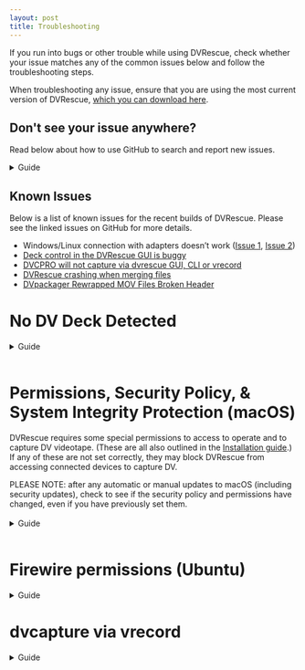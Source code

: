 ```yaml
---
layout: post
title: Troubleshooting
---
```


If you run into bugs or other trouble while using DVRescue, check whether your issue matches any of the common issues below and follow the troubleshooting steps.

When troubleshooting any issue, ensure that you are using the most current version of DVRescue, <a href="https://mediaarea.net/DVRescue" target="blank">which you can download here</a>. 

## Don't see your issue anywhere?

Read below about how to use GitHub to search and report new issues.

<details markdown="1">

<summary markdown="span">Guide</summary>

The GitHub issues page is where you can report, discuss, and resolve problems you are experiencing with DVRescue.

Search for a few keywords to see whether your issue, or something similar, has been reported already. You can contribute to that existing discussion if desired, or follow any steps currently being developed to fix the problem.

To report a new issue, first do the following:
- Make sure you are using the most current version of DVRescue. Open the program and select "about DVRescue" in the top left menu. Make a note of the version date.
- Also make a note of your machine and OS version under "About this Mac"
- Open the Terminal.app and launch DVRescue by running this command: `/Applications/dvrescue.app/Contents/MacOS/dvrescue --log`
- Recreate the issue using the fewest number of steps possible
- Quit DVRescue
- Go back to Terminal and run this command: `cat ~/Library/Containers/net.MediaArea.dvrescue.mac-gui/Data/dvrescue-gui_logs/dvrescue-gui.log`
- Either copy the contents or go to `Shell -> Export Text As` to save as a text document
- In GitHub, you will need to be logged into your account. Select the "New issue" button and give your issue a succinct and specific title
- Describe your issue as clearly as you can. Attach or copy-paste the log you just saved. Make sure to specify your computer, its OS, and the version of DVRescue

You should be automatically subscribed to receive notifications when others reply or add to your issue. Keep an eye on it because the developers may ask follow up questions, ask you to try to replicate your issue with different steps, or ask you whether new DVRescue updates have fixed the issue.

</details>

## Known Issues

Below is a list of known issues for the recent builds of DVRescue. Please see the linked issues on GitHub for more details.

- Windows/Linux connection with adapters doesn’t work (<a href="https://github.com/mipops/dvrescue/issues/718" target="_blank">Issue 1</a>, <a href="https://github.com/mipops/dvrescue/issues/725" target="_blank">Issue 2</a>)
- <a href="https://github.com/mipops/dvrescue/issues/746" target="_blank">Deck control in the DVRescue GUI is buggy</a>
- <a href="https://github.com/mipops/dvrescue/issues/760" target="_blank">DVCPRO will not capture via dvrescue GUI, CLI or vrecord</a>
- <a href="https://github.com/mipops/dvrescue/issues/930" target="_blank">DVRescue crashing when merging files</a>
- <a href="https://github.com/mipops/dvrescue/issues/950" target="_blank">DVpackager Rewrapped MOV Files Broken Header</a>
&nbsp;

# No DV Deck Detected

<details markdown="1">

<summary markdown="span">Guide</summary>

<a href="{{ site.baseurl }}/images/no-deck-detected_small.gif"><img alt="No Deck Detected" src="{{ site.baseurl }}/images/no-deck-detected_small.gif"></a>

If your deck does not show up, try the following troubleshooting. There is also [a video guide](https://www.youtube.com/watch?t=232&v=7FaZw3RoVbA&feature=youtu.be) related to this troubleshooting.

After every step, re-launch DVRescue and check the capture tab to see if the device is detected. Restarting your computer and deck after major changes is also helpful.

## Check Connections

<details markdown="1">

Start by ensuring that none of your cables are bent at a hard angle or straining to reach either the deck or the computer, and that all are properly supported. All three of these factors can cause cable failure. 

As noted in the <a href="{{ site.baseurl }}/sections/dv_transfer_station.html">Hardware Setup guide</a>, make sure that the port and cable you are using both have the Thunderbolt symbol. For some Mac laptops, the symbols are not included above the ports, but you can check the specifics by reviewing the [Apple Port Guide](https://support.apple.com/en-us/109523).

</details>
&nbsp;

## Turn it On and Off Again!

<details markdown="1">

The most time-honored of troubleshooting tactics.

Restart DVRescue and the deck.
- It can be helpful to do this a few times, changing the order of things slightly. For example, try turning the deck on before or after opening DVRescue.
- Always pause for a moment before turning the deck back on.
- Always wait at least a minute after closing DVRescue before opening it again.
- It can take DVRescue a few minutes to connect to the deck if you’re using a new daily build or release, or if it's the first time you’ve opened DVRescue.

If it is still not detected, restart your computer.
- Turn the deck off and close out of DVRescue
- Reboot the computer
- Once the computer reboots, turn the deck back on.
- Wait a few minutes and then open DVRescue again to check if it is connected.

If you’re still not connected to the deck, move onto further troubleshooting steps for your system.

</details>
&nbsp;

## macOS Steps

<details markdown="1">
&nbsp;

### Check for the Device in the Command Line

<details markdown="1">

Check whether the deck is detected through the command line by opening Terminal and running `dvrescue --list_devices`

This is more comprehensive and accurate than what is displayed in the GUI. If your deck is listed, then DVRescue is connected to it. Restart the DVRescue GUI and wait a few minutes to see if it shows up.

| <a href="{{ site.baseurl }}/images/dvrescue_no-devices.png"><img alt="DVRescue No Device" src="{{ site.baseurl }}/images/dvrescue_no-devices.png"></a> | <a href="{{ site.baseurl }}/images/dvrescue_one-devices.png"><img alt="DVRescue One Device" src="{{ site.baseurl }}/images/dvrescue_one-devices.png"></a> | <a href="{{ site.baseurl }}/images/dvrescue_two-devices.png"><img alt="DVRescue Two Devices" src="{{ site.baseurl }}/images/dvrescue_two-devices.png"></a> |

If your deck is not detected in the list of devices, next check whether it’s detected by other programs.

</details>
&nbsp;

### Check for Device in Other Programs

This helps to know if the issue is with the connection between your computer and the deck or with only DVRescue.

<details markdown="1">

#### vrecord

- In the Terminal, run `vrecord -e`
- Select the “DV” tab
- The device should appear in the list under the “Select a DV Device” section at the top of the window.
- If the device does not click the “Rescan” button (located below the list of the devices).
- If this doesn’t work, try waiting a few minutes and click “Rescan” again. It can sometimes take a few times before vrecord recognizes the device.

<a href="{{ site.baseurl }}/images/vrecord-check-02.png"><img alt="Vrecord Check" src="{{ site.baseurl }}/images/vrecord-check-02.png"></a>

#### QuickTime 

- Open Quicktime
- In the File menu, select “New Movie Recording”
- In the viewer that opens, click on the arrow next to the red record button.
- See if your device is listed in the menu that opens.

If vrecord and/or QuickTime can detect the deck, then you do have a connection. Return to DVRescue and again try restarting and waiting. Consider uninstalling and reinstalling DVRescue, using the most up-to-date version.

If the device does not show up in QuickTime or vrecord either, move on to check to see if the device is detected by your computer at all.

</details>
&nbsp;

### Verify Firewire Connection

<details markdown="1">

There are two ways you can access the list of connected devices to see if the FireWire connection is working at all.

#### Terminal

- Open the Terminal
- Run `avfctl -list_devices`
- This should generate a list of devices connected to your computer via FireWire.

<a href="{{ site.baseurl }}/images/terminal-avfctl.png"><img alt="Terminal avfctl" src="{{ site.baseurl }}/images/terminal-avfctl.png"></a>

Alternatively, you can run `ioreg -l` which will generate a list of all of the devices connected to your computer through various means. This list will be longer, but very comprehensive.

#### System Settings

- Go to About This Mac -> System Report
- Scroll down to Hardware/Thunderbolt
- The device(s) should be listed in the connected ports with the note “Device Connected”

<a href="{{ site.baseurl }}/images/firewire-devices.png"><img alt="Firewire Devices" src="{{ site.baseurl }}/images/firewire-devices.png"></a>

If the device **is not** detected in hardware, refer to the Failed Component section.

If the device **is** detected in hardware, but you are unable to establish a connection via vrecord, DVRescue or QuickTime, try the following steps to confirm your permissions and security policy are setup to be compatible with dvrescue.

</details>
&nbsp;

### Check for Issues with BlackMagic

If all of the previous steps have failed, there may be an issue with your Blackmagic drivers. Even though you only directly use a BlackMagic video card for analog videotape captures, it is still required to run vrecord and dvrescue in general.

<details markdown="1">

#### Check for Device in BlackMagic Media Express

First check BlackMagic as well. Open BlackMagic Media Express. In the menu, choose Device. If it says “No device is connected” then this is further confirmation of the issue.

<p float="left">
<a href="{{ site.baseurl }}/images/blackmagic_device_connection_01.png"><img alt="Blackmagic No Device" src="{{ site.baseurl }}/images/blackmagic_device_connection_01.png"></a>
<a href="{{ site.baseurl }}/images/blackmagic_device_connection_02.png"><img alt="Blackmagic No Device" src="{{ site.baseurl }}/images/blackmagic_device_connection_02.png"></a>
</p>

<br />

#### Reinstall BlackMagic Drivers

Before reinstalling BlackMagic drivers, double check the vrecord GitHub page, including the current issues, for conflicts with particular versions of BlackMagic. It is not always compatible with the current release of vrecord and can cause issues.

If there are no logged issues, then follow the next steps.

- Try a fresh install of BlackMagic Design drivers. If drivers are already installed, uninstall them using the uninstall command in the Blackmagic system folder.
- Download and install the drivers. The latest versions of BM software tend to be buggy, so just go with the oldest version of the drivers that your macOS can work with. 
- During the installation process, you should be prompted to allow Apple to use 3rd party extensions. Click “Open Security Preferences”
- System Preferences will open a new window with your Security Preferences. Click on the General tab.
- If it’s not already unlocked, click on the lock icon in the lower left hand corner of the window. Enter your password when prompted. 
- Click “Allow” near the bottom of the window.
- Make sure to relock the lock to save the changes you have made to your Security Preferences.
- Shut down your computer (don’t restart if prompted). 

<p float="left">
<a href="{{ site.baseurl }}/images/blackmagic_drivers_install_01.jpg"><img alt="Blackmagic Drivers Installation" src="{{ site.baseurl }}/images/blackmagic_drivers_install_01.jpg"></a>
<a href="{{ site.baseurl }}/images/blackmagic_drivers_install_02.png"><img alt="Blackmagic Drivers Installation" src="{{ site.baseurl }}/images/blackmagic_drivers_install_02.png"></a>
</p>

</details>
&nbsp;

</details>
&nbsp;

## Windows/Linux/Ubuntu Steps

<details markdown="1">

Note that capture is not supported at this time in the GUI on windows/Linux/Ubuntu. In order to capture on Windows, you will need a dual boot of Windows/Ubuntu and you will need to use the CLI or dvcapture via vrecord.

Check for your device in the command line with `dvrescue --list_devices` and in vrecord with `vrecord -e`, selecting the “DV” tab. If the device is detected there, you should be able to capture.

Some versions of Ubuntu might need permissions to be edited to allow DVRescue access. See <a href="https://github.com/mipops/dvrescue/issues/514" target="_blank">this issue</a> on the project page for a possible solution.

At this time, DVRescue offers limited support for non-OSX systems, although we hope to expand in the future. If you are using Windows, Linux, or Ubuntu and DVRescue still isn’t able to interact with your DV deck, or if you have any other trouble with the software, you may need to do some research in order to troubleshoot. You can start by perusing the <a href="https://github.com/mipops/dvrescue/issues" target="_blank">GitHub Issues page</a> for any discussions that might relate to your issue. Search "windows," "ubuntu" or other keywords as appropriate to locate relevate issues.

</details>
&nbsp;

## Failed Component

If the deck is not detected in your computer’s FireWire connections even after you have checked your cables, restarted your computer and deck, and followed all other troubleshooting above, then it is likely that one of the physical components of your connection has failed.

<details markdown="1">

Try using a different deck, cable, or adapter, making sure to change only one variable at a time in order to hone in on the part that is not working. The most common issue would be a failed cord or adapter. Unfortunately, Apple adapters seem to have a longer lifespan than other brands at this time. For a step-by-step guide to ensure you determine the correct variable, see the following section.

For most of these tips, the assumption is that you have additional cables, adapters and FireWire devices. It is our recommendation that when you purchase a cable or adapter that you buy at least two (or more) at a time to ensure that you have a replacement for testing and in the event of cable failure.

<a href="{{ site.baseurl }}/images/transfer-setup_troubleshooting-chart.png">"<img alt="Hardware Troubleshooting" src="{{ site.baseurl }}/images/transfer-setup_troubleshooting-chart.png"></a>

### Try another device

- Try connecting your FireWire cable to either a different deck or another FireWire compatible device (such as a legacy hard drive or camera) and see if the device shows up (using the steps “Establishing Deck to Computer Connection” and “Restarting” sections above). 
- If the second device shows up, there may be an issue with the first deck you were attempting to use (likely the FireWire output is broken). 
- Try connecting the first device again. If it shows up, you are good to go. If it fails to connect, we would recommend having the device inspected for possible damage. 
- If the second device does not show up, move onto the next section.

### Try another cable

- Preferably using a brand new cable, re-connect your deck to the computer (either with or without adapters depending on your set-up).
- Repeat the steps listed in the “Establishing Deck to Computer Connection” section as well as the above troubleshooting steps, if needed.
- If the deck still does not show up, move on to the next section.

### Try another adapter:

- If you are using more than one adapter, follow these steps for each one, switching out one at a time. 
- Preferably, using a brand new adapter, try connecting your deck to the computer.
- Repeat the steps listed in the “Establishing Deck to Computer Connection” section as well as the above troubleshooting steps, if needed.
- If the deck still does not show up and you are using more than one adapter, try switching out the second one.

If none of these components can be pinpointed as the source of the issue, consider whether there might be a problem with your computer’s FireWire port. If you can, attach a different FireWire device. Alternatively, test the same setup using another computer.

</details>
&nbsp;

## Last resort
If none of this works, your problem may be more complicated. You can always visit the <a href="https://github.com/mipops/dvrescue" target="_blank">DVRescue GitHub page</a> as a resource to see if anyone else is having similar problems or to ask questions and report issues. If you do want to report an issue, provide as much information as possible, including the devices and operating system you are using!

</details>
&nbsp;

# Permissions, Security Policy, & System Integrity Protection (macOS)

DVRescue requires some special permissions to access to operate and to capture DV videotape. (These are all also outlined in the <a href="{{ site.baseurl }}/sections/installation.html" target="_blank">Installation guide</a>.) If any of these are not set correctly, they may block DVRescue from accessing connected devices to capture DV.

<div class="blockquote">
PLEASE NOTE: after any automatic or manual updates to macOS (including security updates), check to see if the security policy and permissions have changed, even if you have previously set them.
</div>
<br/>

<details markdown="1">

<summary markdown="span">Guide</summary>

## Recovery Mode Changes

DVRescue requires some special permissions to operate and to capture DV videotape.<br>*Example images taken from a M1 Mac Mini 2020+ running Monterey 12.4+*

<details markdown="1">

### Disable System Integrity Protection

<details markdown="1">

To disable SIP, do the following:
- Restart your computer in <a href="https://support.apple.com/en-us/102518" target="_blank">Recovery mode</a>. Methods will vary based on Mac model:
  - <a href="https://support.apple.com/guide/mac-help/use-macos-recovery-on-an-intel-based-mac-mchl338cf9a8/mac" target="_blank">Intel-based Mac computers</a>
  - <a href="https://support.apple.com/guide/mac-help/macos-recovery-a-mac-apple-silicon-mchl82829c17/mac" target="_blank">Mac with Apple Silicon</a>
- Launch Terminal from the Utilities menu.
- Run the command `csrutil disable`
- Enter password if requested
- Restart your computer

</details>
&nbsp;

### Change the security policy

<details markdown="1">

- Restart your computer in <a href="https://support.apple.com/en-us/102518" target="_blank">Recovery mode</a>. Methods will vary based on Mac model:
  - <a href="https://support.apple.com/guide/mac-help/use-macos-recovery-on-an-intel-based-mac-mchl338cf9a8/mac" target="_blank">Intel-based Mac computers</a>
  - <a href="https://support.apple.com/guide/mac-help/macos-recovery-a-mac-apple-silicon-mchl82829c17/mac" target="_blank">Mac with Apple Silicon</a>

- In the Recovery app, choose Utilities > Startup Security Utility.
- Select the system you want to use to set the security policy.
- If the disk is encrypted with FileVault, click Unlock, enter the password, then click Unlock.
- Click Security Policy
- Depending on the model of your computer, the Security Policy might be slightly different. Select your model:

<details markdown="1">

<summary markdown="span">M1 Mac</summary>

- Select **Reduced Security**: Allows any version of signed operating system software ever trusted by Apple to run.
- Under Reduced Security, there are two additional options. Ensure the box next to the first option is checked. If needed for remote access, check the second box as well:
  - **Allow user management of kernel extensions from identified developers**: Allow installation of software that uses legacy kernel extensions.
  - **Allow remote management of kernel extensions and automatic software updates**: Authorize remote management of legacy kernel extensions and software updates using a mobile device management (MDM) solution.
- Click OK.
- *If applicable for multiple users/your computer settings*: If you changed the security policy, click the User pop-up menu, choose an administrator account, enter the password for the administrator account, then click OK.

</details>

<details markdown="1">

<summary markdown="span">2019 Macbook Pro</summary>

- Select **Medium Security**: Allows any version of signed operating system software ever trusted by Apple to run.
- Under Medium Security, there are two additional options. Ensure the box next to the first option is checked. If needed for remote access, check the second box as well:
  - **Allow user management of kernel extensions from identified developers**: Allow installation of software that uses legacy kernel extensions.
  - **Allow remote management of kernel extensions and automatic software updates**: Authorize remote management of legacy kernel extensions and software updates using a mobile device management (MDM) solution.
- Click OK.
- *Only if the computer has multiple users and you are not logged in as an admin*: If you changed the security policy, click the User pop-up menu, choose an administrator account, enter the password for the administrator account, then click OK.

</details>

<details markdown="1">

<summary markdown="span">2017 Mac Pro</summary>

- Select **Reduced Security**: Allows any version of signed operating system software ever trusted by Apple to run.
- Under Reduced Security, there are two additional options. Ensure the box next to the first option is checked. If needed for remote access, check the second box as well:
  - **Allow user management of kernel extensions from identified developers**: Allow installation of software that uses legacy kernel extensions.
  - **Allow remote management of kernel extensions and automatic software updates**: Authorize remote management of legacy kernel extensions and software updates using a mobile device management (MDM) solution.
- Click OK.
- *Only if the computer has multiple users and you are not logged in as an admin*: If you changed the security policy, click the User pop-up menu, choose an administrator account, enter the password for the administrator account, then click OK.

</details>

- For all models, you must restart your Mac for the changes to take effect. Choose Apple menu  > Restart. Allow the computer to restart as normal.
- Once the computer is fully restarted, go to System Preferences again: System Preferences/Security Preferences
- Click on the General tab. If the system software message is still present, complete the following steps.
  - If it’s not already unlocked, click on the lock icon in the lower left hand corner of the window. Enter your password when prompted.
  - Click “Allow” near the bottom of the window.
  - Make sure to relock the lock to save the changes you have made to your Security Preferences.
- Restart your computer again.

Once the computer has restarted again, connect a DV device and turn it on. Open DVRescue and navigate to the Capture tab. See if the program detects your device and continue to follow the steps below.

</details>
&nbsp;

</details>
&nbsp;

## Pop-up permissions

<details markdown="1">

### Rosetta (M1 only)

The first time you open the DVRescue GUI, a pop-up window may open that prompts you to install Rosetta.
(This depends on your computer’s hardware and whether you have already downloaded Rosetta for another program.)
Click “install” in the pop-up window.

### Camera and screen recording access

- Click on the “Capture” tab.
- Plug in the deck you wish to use.
- Turn on the deck.
- When prompted, grant DVRescue permission to access your camera.
- You should get a similar prompt asking for permission for dvrescue to record your screen the first time you capture DV.

After granting these permissions, you will then be able to use all of the DVRescue tools in the GUI.

</details>
&nbsp;

## System Preferences permissions

Both dvrescue and vrecord require permission to access your computer’s camera and screen recording in order to capture DV. If for any reason the dvrescue installation does not prompt you to grant permission, you can fix the permissions manually for both programs:

<details markdown="1">

- Ensure you are logged into your computer as an Administrator
- Open System Preferences
- Click on Security and Privacy
- Select the Privacy tab
- Fix Camera Permissions
  - Select Camera from the list
  - To make changes to the settings, you will need to unlock the lock located in the bottom left hand corner of the window. Click the lock and enter your password.
  - If not already included, add both of these items to the list. You can do so by clicking on the + button and selecting each from the applications list:
    - Terminal
    - dvrescue
  - If the Camera menu does not have the +/-...
    - Drag and drop DVRescue from the Applications folder into the permissions window.
    - You can add the Terminal and dvrescue to the Full Disk Access list instead.
    - Alternatively, you can disable the permissions settings automatically in place with most macOS software by following the steps below for disabling system integrity protection. (This is advised in order to prevent additional permissions related errors or limitations.) 
- Fix Screen Recording permissions
  - Select Screen Recording from the list on the left hand side of the Privacy window.
  - If not already included, add dvrescue to the list.
  - Make sure the checkbox is checked.

Finally, reboot your Mac for all changes to take effect.

</details>
&nbsp;

</details>
&nbsp;

# Firewire permissions (Ubuntu)

<details markdown="1">

<summary markdown="span">Guide</summary>

<a href="https://github.com/mipops/dvrescue/issues/514" target="_blank">Github Issue: Firewire permissions issue in Ubuntu 22.04</a>

After upgrading to 22.04, there may be a change in levels of permission that disables Firewire devices for a user. This blocks dvrescue components such as dvcont and FFmpeg from communicating with the deck.

Solution was found in <a href="https://superuser.com/questions/236562/permanently-changing-permission-of-firewire-device" target="_blank"> another forum</a>:

Make a `/etc/udev/rules.d` directory:

`sudo mkdir /etc/udev/rules.d`

Next define a new rule:

`sudo -s
echo 'KERNEL=="fw*", GROUP="video", MODE="0664"' > /etc/udev/rules.d/80-firewire.rules
exit`

Then user needs to be added to the video group with `usermod -a -G video USERNAME`

</details>

# dvcapture via vrecord

<details markdown="1">

<summary markdown="span">Guide</summary>

If you are using dvcapture through vrecord, in general please refer to the vrecord documentation on GitHub for troubleshooting. However, there are a few known issues:

## Bitstream Error Concealment

<a href="{{ site.baseurl }}/images/vrecord_bitstream_errors.png">"<img alt="vrecord bitstream errors" src="{{ site.baseurl }}/images/vrecord_bitstream_errors.png"></a>

If vrecord detects that the DV device is concealing bitstream errors, this will be noted in the Terminal. Error concealment is a built-in function of DV tapes/deck communication.

## vrecord Permissions Error

If you receive the following error while capturing via vrecord using macOS 10.14.6:

<a href="{{ site.baseurl }}/images/vrecord_permissions_error.png"><img alt="vrecord permissions errors" src="{{ site.baseurl }}/images/vrecord_permissions_error.png"></a>

The key part here is "this app is not authorized to use DV-VCR" (the name of the deck noted in the error will reflect the one you selected from the list in the vrecord “Edit Settings” menu).

You will need to change the OS camera permissions by following these steps:

- Ensure you are logged into your computer as the Administrator
- Open System Preferences
- Click on Security and Privacy
- Select the Privacy tab
- Select Camera from the list on the left hand side of the window
- To make changes to the settings, you will need to unlock the lock located in the bottom left hand corner of the window, by clicking on the lock and entering your password when prompted.
- If not already included, add the Terminal to the list, by clicking on the + button and selecting it from from the applications list.
- If the Camera menu does not have the +/- you can add the Terminal to the Full Disk Access list instead. 
- Reboot your Mac for the changes to take effect.

</details>
&nbsp;

